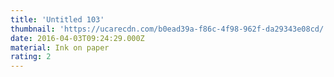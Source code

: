 ```yaml
---
title: 'Untitled 103'
thumbnail: 'https://ucarecdn.com/b0ead39a-f86c-4f98-962f-da29343e08cd/'
date: 2016-04-03T09:24:29.000Z
material: Ink on paper
rating: 2
---
```

